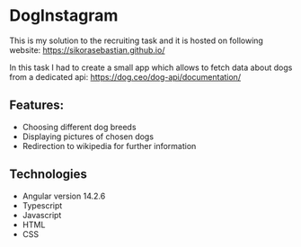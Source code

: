 # DogInstagram
This is my solution to the recruiting task and it is hosted on following website:
https://sikorasebastian.github.io/

In this task I had to create a small app which allows to fetch data about dogs from a dedicated api: https://dog.ceo/dog-api/documentation/  

## Features:
* Choosing different dog breeds
* Displaying pictures of chosen dogs
* Redirection to wikipedia for further information
## Technologies
* Angular version 14.2.6
* Typescript
* Javascript
* HTML
* CSS
